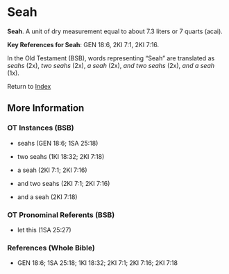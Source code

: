 # Seah
**Seah**. 
A unit of dry measurement equal to about 7.3 liters or 7 quarts (acai). 


**Key References for Seah**: 
GEN 18:6, 2KI 7:1, 2KI 7:16. 


In the Old Testament (BSB), words representing “Seah” are translated as 
*seahs* (2x), *two seahs* (2x), *a seah* (2x), *and two seahs* (2x), *and a seah* (1x). 




Return to [Index](00-Index.md)

## More Information

### OT Instances (BSB)

* seahs (GEN 18:6; 1SA 25:18)

* two seahs (1KI 18:32; 2KI 7:18)

* a seah (2KI 7:1; 2KI 7:16)

* and two seahs (2KI 7:1; 2KI 7:16)

* and a seah (2KI 7:18)



### OT Pronominal Referents (BSB)

* let this (1SA 25:27)



### References (Whole Bible)

* GEN 18:6; 1SA 25:18; 1KI 18:32; 2KI 7:1; 2KI 7:16; 2KI 7:18



